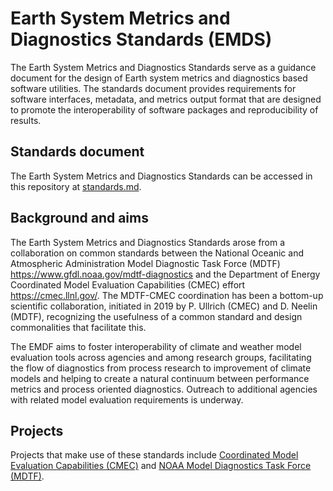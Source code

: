 # Earth System Metrics and Diagnostics Standards (EMDS)

The Earth System Metrics and Diagnostics Standards serve as a guidance document for the design of Earth system metrics and diagnostics based software utilities. The standards document provides requirements for software interfaces, metadata, and metrics output format that are designed to promote the interoperability of software packages and reproducibility of results.  

## Standards document
The Earth System Metrics and Diagnostics Standards can be accessed in this repository at [standards.md](standards.md). 

## Background and aims
The Earth System Metrics and Diagnostics Standards arose from a collaboration on common standards between the National Oceanic and Atmospheric Administration Model Diagnostic Task Force (MDTF) https://www.gfdl.noaa.gov/mdtf-diagnostics and the Department of Energy Coordinated Model Evaluation Capabilities (CMEC) effort https://cmec.llnl.gov/. The MDTF-CMEC coordination has been a bottom-up scientific collaboration, initiated in 2019 by P. Ullrich (CMEC) and D. Neelin (MDTF), recognizing the usefulness of a common standard and design commonalities that facilitate this. 

The EMDF aims to foster interoperability of climate and weather model evaluation tools across agencies and among research groups, facilitating the flow of diagnostics from process research to improvement of climate models and helping to create a natural continuum between performance metrics and process oriented diagnostics. Outreach to additional agencies with related model evaluation requirements is underway.


## Projects
Projects that make use of these standards include [Coordinated Model Evaluation Capabilities (CMEC)](https://cmec.llnl.gov/) and [NOAA Model Diagnostics Task Force (MDTF)](https://www.gfdl.noaa.gov/mdtf-diagnostics/).
